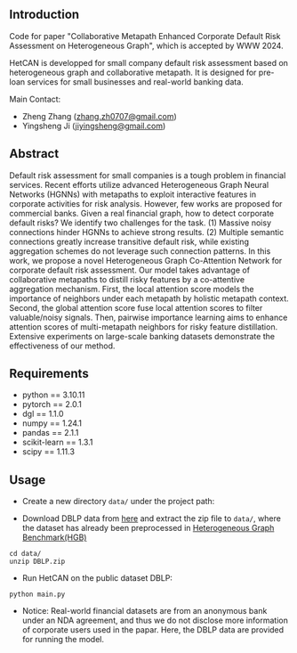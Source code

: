 Introduction
------
Code for paper "Collaborative Metapath Enhanced Corporate Default Risk Assessment on Heterogeneous Graph", which is accepted by WWW 2024.

HetCAN is developped for small company default risk assessment based on heterogeneous graph and collaborative metapath. It is designed for pre-loan services for small businesses and real-world banking data.

Main Contact: 

- Zheng Zhang (zhang.zh0707@gmail.com)
- Yingsheng Ji (jiyingsheng@gmail.com)


Abstract
------
Default risk assessment for small companies is a tough problem in financial services. Recent efforts utilize advanced Heterogeneous Graph Neural Networks (HGNNs) with metapaths to exploit interactive features in corporate activities for risk analysis. However, few works are proposed for commercial banks. Given a real financial graph, how to detect corporate default risks? We identify two challenges for the task. (1) Massive noisy connections hinder HGNNs to achieve strong results. (2) Multiple semantic connections greatly increase transitive default risk, while existing aggregation schemes do not leverage such connection patterns. In this work, we propose a novel Heterogeneous Graph Co-Attention Network for corporate default risk assessment. Our model takes advantage of collaborative metapaths to distill risky features by a co-attentive aggregation mechanism. First, the local attention score models the importance of neighbors under each metapath by holistic metapath context. Second, the global attention score fuse local attention scores to filter valuable/noisy signals. Then, pairwise importance learning aims to enhance attention scores of multi-metapath neighbors for risky feature distillation. Extensive experiments on large-scale banking datasets demonstrate the effectiveness of our method.


Requirements
------

* python == 3.10.11
* pytorch == 2.0.1
* dgl == 1.1.0
* numpy == 1.24.1
* pandas == 2.1.1
* scikit-learn == 1.3.1
* scipy == 1.11.3


Usage
------

* Create a new directory `data/` under the project path:

* Download DBLP data from [here](https://drive.google.com/drive/folders/10-pf2ADCjq_kpJKFHHLHxr_czNNCJ3aX?usp=sharing) and extract the zip file to `data/`, where the dataset has already been preprocessed in [Heterogeneous Graph Benchmark(HGB)](https://github.com/THUDM/HGB)
```
cd data/
unzip DBLP.zip
```

* Run HetCAN on the public dataset DBLP:
```
python main.py
```

* Notice: Real-world financial datasets are from an anonymous bank under an NDA agreement, and thus we do not disclose more information of corporate users used in the papar. Here, the DBLP data are provided for running the model.
